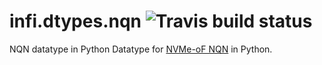 # infi.dtypes.nqn ![Travis build status](https://travis-ci.org/Infinidat/infi.dtypes.nqn.svg?branch=master)
NQN datatype in Python
Datatype for [NVMe-oF NQN](https://nvmexpress.org/wp-content/uploads/NVMe_Over_Fabrics.pdf) in Python.
